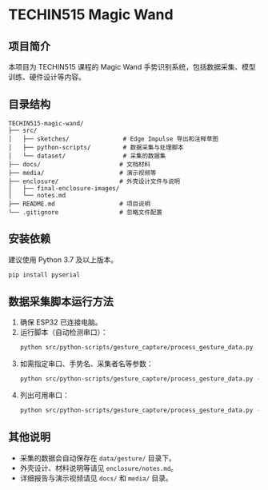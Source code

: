 # TECHIN515 Magic Wand

## 项目简介
本项目为 TECHIN515 课程的 Magic Wand 手势识别系统，包括数据采集、模型训练、硬件设计等内容。

## 目录结构
```
TECHIN515-magic-wand/
├── src/
│   ├── sketches/               # Edge Impulse 导出和注释草图
│   ├── python-scripts/         # 数据采集与处理脚本
│   └── dataset/                # 采集的数据集
├── docs/                      # 文档材料
├── media/                     # 演示视频等
├── enclosure/                 # 外壳设计文件与说明
│   ├── final-enclosure-images/
│   └── notes.md
├── README.md                  # 项目说明
└── .gitignore                 # 忽略文件配置
```

## 安装依赖
建议使用 Python 3.7 及以上版本。

```bash
pip install pyserial
```

## 数据采集脚本运行方法

1. 确保 ESP32 已连接电脑。
2. 运行脚本（自动检测串口）：
   ```bash
   python src/python-scripts/gesture_capture/process_gesture_data.py
   ```
3. 如需指定串口、手势名、采集者名等参数：
   ```bash
   python src/python-scripts/gesture_capture/process_gesture_data.py --port /dev/cu.SLAB_USBtoUART --gesture wave --person alice
   ```
4. 列出可用串口：
   ```bash
   python src/python-scripts/gesture_capture/process_gesture_data.py --list-ports
   ```

## 其他说明
- 采集的数据会自动保存在 `data/gesture/` 目录下。
- 外壳设计、材料说明等请见 `enclosure/notes.md`。
- 详细报告与演示视频请见 `docs/` 和 `media/` 目录。 